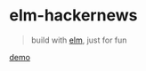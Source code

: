 # elm-hackernews
> build with [elm](elm-lang.org), just for fun

[demo](https://elm-hn-ll.surge.sh)
